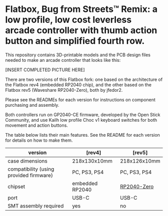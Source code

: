 # Flatbox, Bug from Streets™ Remix: a low profile, low cost leverless arcade controller with thumb action button and simplified fourth row.

This repository contains 3D-printable models and the PCB design files needed to make an arcade controller that looks like this:

[INSERT COMPLETED PICTURE HERE]

There are two versions of this Flatbox fork: one based on the architecture of the Flatbox rev4 (embedded RP2040 chip), and the other based on the Flatbox rev5 (Waveshare RP2040-Zero), both by jfedor2. 

Please see the READMEs for each version for instructions on component purchasing and assembly.

Both controllers run on GP2040-CE firmware, developed by the Open Stick Community, and use Kailh low profile Choc v1 keyboard switches for both movement and action buttons.

The table below lists their main features. See the README for each version for details on how to make them.

version | [rev4] | [rev5]
------- | --------------------- | ---------------------
case dimensions | 218x130x10mm | 218x126x10mm
compatibility (using provided firmware) | PC, PS3, PS4 | PC, PS3, PS4
chipset | embedded RP2040 | [RP2040-Zero](https://www.waveshare.com/rp2040-zero.htm)
port | USB-C | USB-C
SMT assembly required | yes | no
